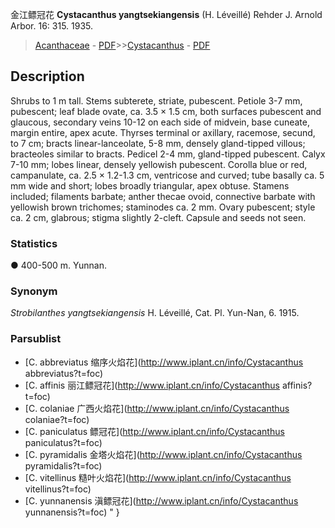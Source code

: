 金江鳔冠花 **Cystacanthus yangtsekiangensis** (H. Léveillé) Rehder J. Arnold Arbor. 16: 315. 1935.

> [Acanthaceae](Acanthaceae-爵床科.md) - [PDF](http://www.iplant.cn/foc/pdf/Acanthaceae.pdf)>>[Cystacanthus](http://www.iplant.cn/info/Cystacanthus?t=foc) - [PDF](http://www.iplant.cn/foc/pdf/Cystacanthus.pdf)

## Description

Shrubs to 1 m tall. Stems subterete, striate, pubescent. Petiole 3-7 mm, pubescent; leaf blade ovate, ca. 3.5 × 1.5 cm, both surfaces pubescent and glaucous, secondary veins 10-12 on each side of midvein, base cuneate, margin entire, apex acute. Thyrses terminal or axillary, racemose, secund, to 7 cm; bracts linear-lanceolate, 5-8 mm, densely gland-tipped villous; bracteoles similar to bracts. Pedicel 2-4 mm, gland-tipped pubescent. Calyx 7-10 mm; lobes linear, densely yellowish pubescent. Corolla blue or red, campanulate, ca. 2.5 × 1.2-1.3 cm, ventricose and curved; tube basally ca. 5 mm wide and short; lobes broadly triangular, apex obtuse. Stamens included; filaments barbate; anther thecae ovoid, connective barbate with yellowish brown trichomes; staminodes ca. 2 mm. Ovary pubescent; style ca. 2 cm, glabrous; stigma slightly 2-cleft. Capsule and seeds not seen.

### Statistics
● 400-500 m. Yunnan.

### Synonym
*Strobilanthes yangtsekiangensis* H. Léveillé, Cat. Pl. Yun-Nan, 6. 1915.



### Parsublist

* [C.  abbreviatus  缩序火焰花](http://www.iplant.cn/info/Cystacanthus abbreviatus?t=foc)
* [C.  affinis  丽江鳔冠花](http://www.iplant.cn/info/Cystacanthus affinis?t=foc)
* [C.  colaniae  广西火焰花](http://www.iplant.cn/info/Cystacanthus colaniae?t=foc)
* [C.  paniculatus  鳔冠花](http://www.iplant.cn/info/Cystacanthus paniculatus?t=foc)
* [C.  pyramidalis  金塔火焰花](http://www.iplant.cn/info/Cystacanthus pyramidalis?t=foc)
* [C.  vitellinus  糙叶火焰花](http://www.iplant.cn/info/Cystacanthus vitellinus?t=foc)
* [C.  yunnanensis  滇鳔冠花](http://www.iplant.cn/info/Cystacanthus yunnanensis?t=foc)
"
}